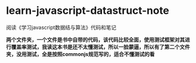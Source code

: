 # learn-javascript-datastruct-note
阅读《学习javascript数据结与算法》代码和笔记

**两个文件夹，一个文件是书中自带的代码，该代码比较全面，使用测试框架对其进行覆盖率测试，我读这本书是还不太懂测试，所以一脸蒙逼，所以有了第二个文件夹，没用测试，全是按照commonjs规范写的，适合不懂测试的看**
